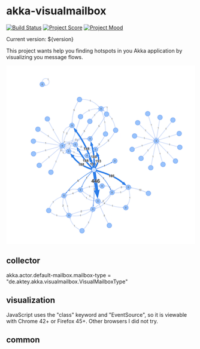 # akka-visualmailbox

[![Build Status](https://travis-ci.org/ouven/akka-visualmailbox.svg?branch=master)](https://travis-ci.org/ouven/akka-visualmailbox)
[![Project Score](https://img.shields.io/badge/Project%20Score-%F0%9F%92%A9-brightgreen.svg)](https://img.shields.io)
[![Project Mood](https://img.shields.io/badge/Project%20Mood-%F0%9F%98%84-brightgreen.svg)](https://img.shields.io)

Current version: ${version}

This project wants help you finding hotspots in you Akka application by visualizing you message flows.

![sample flow](./sample.png)

## collector

akka.actor.default-mailbox.mailbox-type = "de.aktey.akka.visualmailbox.VisualMailboxType"


## visualization
JavaScript uses the "class" keyword and "EventSource", so it is viewable with Chrome
42+ or Firefox 45+. Other browsers I did not try.

## common